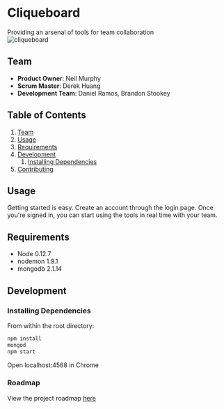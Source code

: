 # Cliqueboard

Providing an arsenal of tools for team collaboration  
![cliqueboard](https://cloud.githubusercontent.com/assets/13752714/15801417/ef3e49a6-2a61-11e6-822d-c22c8c3f85eb.png)

## Team

  - __Product Owner__: Neil Murphy
  - __Scrum Master__: Derek Huang
  - __Development Team__: Daniel Ramos, Brandon Stookey

## Table of Contents

1. [Team](#team)
1. [Usage](#Usage)
1. [Requirements](#requirements)
1. [Development](#development)
    1. [Installing Dependencies](#installing-dependencies)
1. [Contributing](#contributing)

## Usage

Getting started is easy. Create an account through the login page. Once you're signed in, you can start using the tools in real time with your team.

## Requirements

- Node 0.12.7
- nodemon 1.9.1
- mongodb 2.1.14

## Development

### Installing Dependencies

From within the root directory:

```sh
npm install
mongod
npm start
```

Open localhost:4568 in Chrome

### Roadmap

View the project roadmap [here](https://github.com/Quadceras/Cliqueboard/issues)
